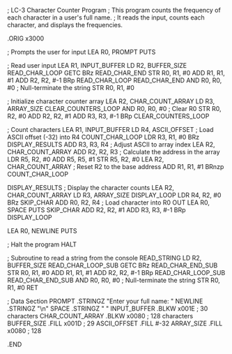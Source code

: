 ; LC-3 Character Counter Program
; This program counts the frequency of each character in a user's full name.
; It reads the input, counts each character, and displays the frequencies.

.ORIG x3000

; Prompts the user for input
LEA R0, PROMPT
PUTS

; Read user input
LEA R1, INPUT_BUFFER
LD R2, BUFFER_SIZE
READ_CHAR_LOOP
    GETC
    BRz READ_CHAR_END
    STR R0, R1, #0
    ADD R1, R1, #1
    ADD R2, R2, #-1
    BRp READ_CHAR_LOOP
READ_CHAR_END
    AND R0, R0, #0 ; Null-terminate the string
    STR R0, R1, #0

; Initialize character counter array
LEA R2, CHAR_COUNT_ARRAY
LD R3, ARRAY_SIZE
CLEAR_COUNTERS_LOOP
    AND R0, R0, #0 ; Clear R0
    STR R0, R2, #0
    ADD R2, R2, #1
    ADD R3, R3, #-1
    BRp CLEAR_COUNTERS_LOOP

; Count characters
LEA R1, INPUT_BUFFER
LD R4, ASCII_OFFSET ; Load ASCII offset (-32) into R4
COUNT_CHAR_LOOP
    LDR R3, R1, #0
    BRz DISPLAY_RESULTS
    ADD R3, R3, R4 ; Adjust ASCII to array index
    LEA R2, CHAR_COUNT_ARRAY
    ADD R2, R2, R3 ; Calculate the address in the array
    LDR R5, R2, #0
    ADD R5, R5, #1
    STR R5, R2, #0
    LEA R2, CHAR_COUNT_ARRAY ; Reset R2 to the base address
    ADD R1, R1, #1
    BRnzp COUNT_CHAR_LOOP

DISPLAY_RESULTS
; Display the character counts
LEA R2, CHAR_COUNT_ARRAY
LD R3, ARRAY_SIZE
DISPLAY_LOOP
    LDR R4, R2, #0
    BRz SKIP_CHAR
    ADD R0, R2, R4 ; Load character into R0
    OUT
    LEA R0, SPACE
    PUTS
SKIP_CHAR
    ADD R2, R2, #1
    ADD R3, R3, #-1
    BRp DISPLAY_LOOP

LEA R0, NEWLINE
PUTS

; Halt the program
HALT

; Subroutine to read a string from the console
READ_STRING
LD R2, BUFFER_SIZE
READ_CHAR_LOOP_SUB
    GETC
    BRz READ_CHAR_END_SUB
    STR R0, R1, #0
    ADD R1, R1, #1
    ADD R2, R2, #-1
    BRp READ_CHAR_LOOP_SUB
READ_CHAR_END_SUB
    AND R0, R0, #0 ; Null-terminate the string
    STR R0, R1, #0
    RET

; Data Section
PROMPT .STRINGZ "Enter your full name: "
NEWLINE .STRINGZ "\n"
SPACE .STRINGZ " "
INPUT_BUFFER .BLKW x001E ; 30 characters
CHAR_COUNT_ARRAY .BLKW x0080 ; 128 characters
BUFFER_SIZE .FILL x001D ; 29
ASCII_OFFSET .FILL #-32
ARRAY_SIZE .FILL x0080 ; 128

.END
